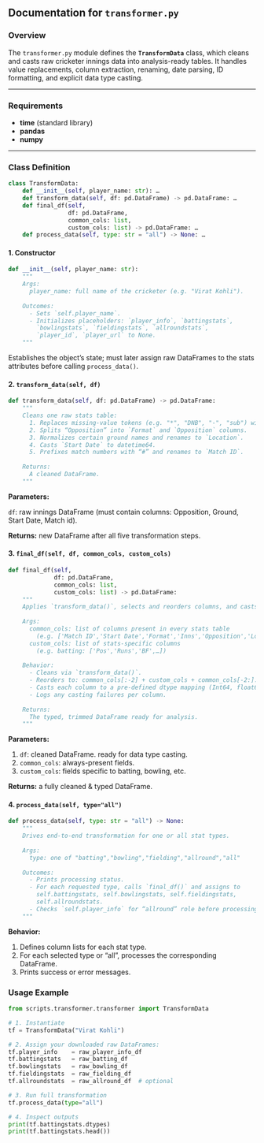 ## Documentation for `transformer.py`

### Overview

The `transformer.py` module defines the **`TransformData`** class, which cleans and casts raw cricketer innings data into analysis-ready tables. It handles value replacements, column extraction, renaming, date parsing, ID formatting, and explicit data type casting.

---

### Requirements

- **time** (standard library)  
- **pandas**  
- **numpy**

---

### Class Definition

```python
class TransformData:
    def __init__(self, player_name: str): …
    def transform_data(self, df: pd.DataFrame) -> pd.DataFrame: …
    def final_df(self,
                 df: pd.DataFrame,
                 common_cols: list,
                 custom_cols: list) -> pd.DataFrame: …
    def process_data(self, type: str = "all") -> None: …
```

#### 1. Constructor

```python
def __init__(self, player_name: str):
    """
    Args:
      player_name: full name of the cricketer (e.g. "Virat Kohli").
    
    Outcomes:
      - Sets `self.player_name`.
      - Initializes placeholders: `player_info`, `battingstats`,
        `bowlingstats`, `fieldingstats`, `allroundstats`,
        `player_id`, `player_url` to None.
    """
```

Establishes the object’s state; must later assign raw DataFrames to the stats attributes before calling `process_data()`.

#### 2. `transform_data(self, df)`

```python
def transform_data(self, df: pd.DataFrame) -> pd.DataFrame:
    """
    Cleans one raw stats table:
      1. Replaces missing-value tokens (e.g. "*", "DNB", "-", "sub") with NaN.
      2. Splits “Opposition” into `Format` and `Opposition` columns.
      3. Normalizes certain ground names and renames to `Location`.
      4. Casts `Start Date` to datetime64.
      5. Prefixes match numbers with “#” and renames to `Match ID`.
    
    Returns:
      A cleaned DataFrame.
    """
```

__Parameters:__

`df`: raw innings DataFrame (must contain columns: Opposition, Ground, Start Date, Match id).

__Returns:__ new DataFrame after all five transformation steps.

#### 3. `final_df(self, df, common_cols, custom_cols)`

```python
def final_df(self,
             df: pd.DataFrame,
             common_cols: list,
             custom_cols: list) -> pd.DataFrame:
    """
    Applies `transform_data()`, selects and reorders columns, and casts dtypes.
    
    Args:
      common_cols: list of columns present in every stats table
        (e.g. ['Match ID','Start Date','Format','Inns','Opposition','Location'])
      custom_cols: list of stats-specific columns
        (e.g. batting: ['Pos','Runs','BF',…])
    
    Behavior:
      - Cleans via `transform_data()`.
      - Reorders to: common_cols[:-2] + custom_cols + common_cols[-2:].
      - Casts each column to a pre-defined dtype mapping (Int64, float64, etc.).  
      - Logs any casting failures per column.
    
    Returns:
      The typed, trimmed DataFrame ready for analysis.
    """
```

__Parameters:__

1. `df`: cleaned DataFrame. ready for data type casting.
2. `common_cols`: always-present fields.
3. `custom_cols`: fields specific to batting, bowling, etc.

__Returns:__ a fully cleaned & typed DataFrame.

#### 4. `process_data(self, type="all")`

```python
def process_data(self, type: str = "all") -> None:
    """
    Drives end-to-end transformation for one or all stat types.
    
    Args:
      type: one of "batting","bowling","fielding","allround","all"
    
    Outcomes:
      - Prints processing status.
      - For each requested type, calls `final_df()` and assigns to
        self.battingstats, self.bowlingstats, self.fieldingstats,
        self.allroundstats.
      - Checks `self.player_info` for “allround” role before processing.
    """
```

__Behavior:__

1. Defines column lists for each stat type.
2. For each selected type or “all”, processes the corresponding DataFrame.
3. Prints success or error messages.

### Usage Example 

```python
from scripts.transformer.transformer import TransformData

# 1. Instantiate
tf = TransformData("Virat Kohli")

# 2. Assign your downloaded raw DataFrames:
tf.player_info    = raw_player_info_df
tf.battingstats   = raw_batting_df
tf.bowlingstats   = raw_bowling_df
tf.fieldingstats  = raw_fielding_df
tf.allroundstats  = raw_allround_df  # optional

# 3. Run full transformation
tf.process_data(type="all")

# 4. Inspect outputs
print(tf.battingstats.dtypes)
print(tf.battingstats.head())
```